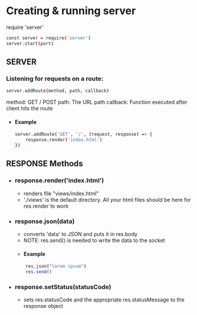 # Creating & running server
require 'server'
```sh
const server = require('server')
server.start(port)
```

## SERVER
### Listening for requests on a route:
```sh
server.addRoute(method, path, callback)
```
method: GET / POST
path: The URL path
callback: Function executed after client hits the route
- #### Example
    ```sh
    server.addRoute('GET', '/', (request, response) => {
        response.render('index.html')
    })
    ```

## RESPONSE Methods
- ### response.render('index.html')
    - renders file "views/index.html"
    - './views' is the default directory. All your html files should be here for         res.render to work
- ### response.json(data)
    - converts 'data' to JSON and puts it in res.body
    - NOTE: res.send() is needed to write the data to the socket
    - #### Example
    ```sh
        res.json("lorem ipsum")
        res.send()
    ```
- ### response.setStatus(statusCode)
    - sets res.statusCode and the appropriate res.statusMessage to the response object
